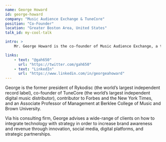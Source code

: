 ```yaml
---
name: George Howard
id: george-howard
company: "Music Audience Exchange & TuneCore"
position: "Co-Founder"
location: "Greater Boston Area, United States"
talk_id: my-cool-talk

intro: >
    Mr. George Howard is the co-founder of Music Audience Exchange, a team of digital marketers, engineers, and music lovers, using technology to redefine the fundamental structure of brand-artist relationships.

links:
    - text: "@gah650"
      url: "https://twitter.com/gah650"
    - text: "LinkedIn"
      url: "https://www.linkedin.com/in/georgeahoward"
---
```


George is the former president of Rykodisc (the world’s largest independent record label), co-founder of TuneCore (the world’s largest independent digital music distributor), contributor to Forbes and the New York Times, and an Associate Professor of Management at Berklee College of Music and Brown University.

Via his consulting firm, George advises a wide-range of clients on how to integrate technology with strategy in order to increase brand awareness and revenue through innovation, social media, digital platforms, and strategic partnerships.
